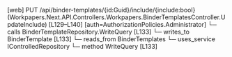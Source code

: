 [web] PUT /api/binder-templates/{id:Guid}/include/{include:bool}  (Workpapers.Next.API.Controllers.Workpapers.BinderTemplatesController.UpdateInclude)  [L129–L140] [auth=AuthorizationPolicies.Administrator]
  └─ calls BinderTemplateRepository.WriteQuery [L133]
  └─ writes_to BinderTemplate [L133]
    └─ reads_from BinderTemplates
  └─ uses_service IControlledRepository<BinderTemplate>
    └─ method WriteQuery [L133]

